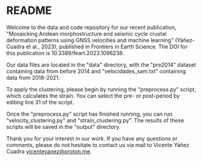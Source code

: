 # README

Welcome to the data and code repository for our recent publication, "Mosaicking Andean morphostructure and seismic cycle crustal deformation patterns using GNSS velocities and machine learning" (Yáñez-Cuadra et al., 2023), published in Frontiers in Earth Science. The DOI for this publication is 10.3389/feart.2023.1096238.

Our data files are located in the "data" directory, with the "pre2014" dataset containing data from before 2014 and "velocidades_sam.txt" containing data from 2018-2021.

To apply the clustering, please begin by running the "preprocess.py" script, which calculates the strain. You can select the pre- or post-period by editing line 31 of the script.

Once the "preprocess.py" script has finished running, you can run "velocity_clustering.py" and "strain_clustering.py". The results of these scripts will be saved in the "output" directory.

Thank you for your interest in our work. If you have any questions or comments, please do not hesitate to contact us via mail to Vicente Yáñez Cuadra vicenteyanez@proton.me.
